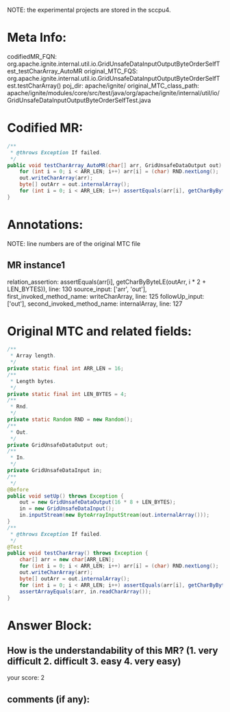 NOTE: the experimental projects are stored in the sccpu4.

# Meta Info:
codifiedMR_FQN:
org.apache.ignite.internal.util.io.GridUnsafeDataInputOutputByteOrderSelfTest_testCharArray_AutoMR
original_MTC_FQS:
org.apache.ignite.internal.util.io.GridUnsafeDataInputOutputByteOrderSelfTest.testCharArray()
poj_dir:
apache/ignite/
original_MTC_class_path:
apache/ignite/modules/core/src/test/java/org/apache/ignite/internal/util/io/GridUnsafeDataInputOutputByteOrderSelfTest.java

# Codified MR:
```java
/**
 * @throws Exception If failed.
 */
public void testCharArray_AutoMR(char[] arr, GridUnsafeDataOutput out) throws Exception {
    for (int i = 0; i < ARR_LEN; i++) arr[i] = (char) RND.nextLong();
    out.writeCharArray(arr);
    byte[] outArr = out.internalArray();
    for (int i = 0; i < ARR_LEN; i++) assertEquals(arr[i], getCharByByteLE(outArr, i * 2 + LEN_BYTES));
}
```

# Annotations:
NOTE: line numbers are of the original MTC file
## MR instance1
relation_assertion: assertEquals(arr[i], getCharByByteLE(outArr, i * 2 + LEN_BYTES)), line: 130 
source_input: ['arr', 'out'], first_invoked_method_name: writeCharArray, line: 125 
followUp_input: ['out'], second_invoked_method_name: internalArray, line: 127 


# Original MTC and related fields:
```java
/**
 * Array length.
 */
private static final int ARR_LEN = 16;
/**
 * Length bytes.
 */
private static final int LEN_BYTES = 4;
/**
 * Rnd.
 */
private static Random RND = new Random();
/**
 * Out.
 */
private GridUnsafeDataOutput out;
/**
 * In.
 */
private GridUnsafeDataInput in;
/**
 */
@Before
public void setUp() throws Exception {
    out = new GridUnsafeDataOutput(16 * 8 + LEN_BYTES);
    in = new GridUnsafeDataInput();
    in.inputStream(new ByteArrayInputStream(out.internalArray()));
}
/**
 * @throws Exception If failed.
 */
@Test
public void testCharArray() throws Exception {
    char[] arr = new char[ARR_LEN];
    for (int i = 0; i < ARR_LEN; i++) arr[i] = (char) RND.nextLong();
    out.writeCharArray(arr);
    byte[] outArr = out.internalArray();
    for (int i = 0; i < ARR_LEN; i++) assertEquals(arr[i], getCharByByteLE(outArr, i * 2 + LEN_BYTES));
    assertArrayEquals(arr, in.readCharArray());
}

```


# Answer Block: 
## How is the understandability of this MR? (1. very difficult 2. difficult 3. easy 4. very easy)
your score: 2
 
## comments (if any): 
```txt

```
